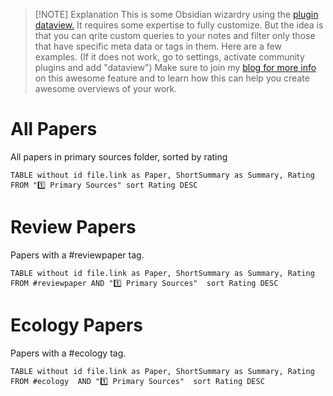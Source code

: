 
> [!NOTE] Explanation
> This is some Obsidian wizardry using the [plugin dataview.](https://github.com/blacksmithgu/obsidian-dataview) It requires some expertise to fully customize. But the idea is that you can qrite custom queries to your notes and filter only those that have specific meta data or tags in them. Here are a few examples. (If it does not work, go to settings, activate community plugins and add "dataview")
> Make sure to join my [blog for more info](https://ilyashabanov.substack.com/) on this awesome feature and to learn how this can help you create awesome overviews of your work. 


# All Papers
All papers in primary sources folder, sorted by rating

```dataview
TABLE without id file.link as Paper, ShortSummary as Summary, Rating FROM "1️⃣ Primary Sources" sort Rating DESC
```



# Review Papers
Papers with a #reviewpaper tag.

```dataview
TABLE without id file.link as Paper, ShortSummary as Summary, Rating FROM #reviewpaper AND "1️⃣ Primary Sources"  sort Rating DESC
```


# Ecology Papers
Papers with a #ecology  tag.

```dataview
TABLE without id file.link as Paper, ShortSummary as Summary, Rating FROM #ecology  AND "1️⃣ Primary Sources"  sort Rating DESC
```
